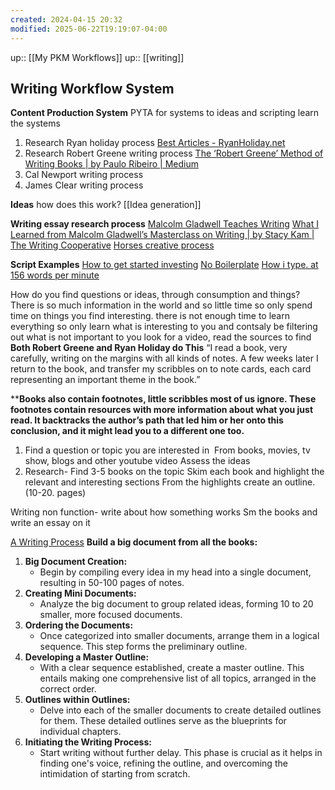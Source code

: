 ```yaml
---
created: 2024-04-15 20:32
modified: 2025-06-22T19:19:07-04:00
---
```

up:: [[My PKM Workflows]]
up::  [[writing]]

## Writing Workflow System

**Content Production System**
PYTA for systems to ideas and scripting
	learn the systems
1. Research Ryan holiday process
	[Best Articles - RyanHoliday.net](https://ryanholiday.net/best-articles/)
2. Research Robert Greene writing process
	[The ‘Robert Greene’ Method of Writing Books | by Paulo Ribeiro | Medium](https://medium.com/@paulorrj/the-robert-greene-method-of-writing-books-e175ade04897)
3. Cal Newport writing process
4. James Clear writing process

**Ideas**
how does this work?
[[Idea generation]]

**Writing essay research process**
[Malcolm Gladwell Teaches Writing](https://www.masterclass.com/classes/malcolm-gladwell-teaches-writing)
	[What I Learned from Malcolm Gladwell’s Masterclass on Writing | by Stacy Kam | The Writing Cooperative](https://writingcooperative.com/what-i-learned-from-malcolm-gladwells-masterclass-on-writing-4a732195e22)
[Horses creative process](https://www.youtube.com/watch?v=vK2iJ2m56uk)

**Script Examples**
[How to get started investing](https://aliabdaal.notion.site/How-to-get-started-with-investing-a1d187f74f164838a10701ee726f6db6#626f672915e54d13a4d967e1f8d364a4)
[No Boilerplate](https://github.com/0atman/noboilerplate/blob/main/scripts/39-autism.md)
[How i type. at 156 words per minute](https://www.notion.so/aliabdaal/How-I-type-at-156-words-per-minute-772b21f4891a45e980d6352635f8ea60#59847877a1a84876aab420b968428e50)


How do you find questions or ideas, through consumption and things?
There is so much information in the world and so little time so only spend time on things you find interesting. there is not enough time to learn everything so only learn what is interesting to you and contsaly be filtering out what is not important to you
	look for a video, read the sources to find
**Both Robert Greene and Ryan Holiday do This**
“I read a book, very carefully, writing on the margins with all kinds of notes. A few weeks later I return to the book, and transfer my scribbles on to note cards, each card representing an important theme in the book.”

****Books also contain footnotes, little scribbles most of us ignore. These footnotes contain resources with more information about what you just read. It backtracks the author’s path that led him or her onto this conclusion, and it might lead you to a different one too.**

1. Find a question or topic you are interested in 
	From books, movies, tv show,  blogs and other youtube video
	 Assess the ideas
2. Research- Find 3-5 books on the topic
		Skim each book and highlight the relevant and interesting sections
		From the highlights create an outline. (10-20. pages)


Writing non function-
	write about how something works
Sm the books and write an essay on it

[A Writing Process](https://www.scienceofpeople.com/my-writing-process/)
**Build a big document from all the books:**
1. **Big Document Creation:**
   - Begin by compiling every idea in my head into a single document, resulting in 50-100 pages of notes.
2. **Creating Mini Documents:**
   - Analyze the big document to group related ideas, forming 10 to 20 smaller, more focused documents.
3. **Ordering the Documents:**
   - Once categorized into smaller documents, arrange them in a logical sequence. This step forms the preliminary outline.
4. **Developing a Master Outline:**
   - With a clear sequence established, create a master outline. This entails making one comprehensive list of all topics, arranged in the correct order.
5. **Outlines within Outlines:**
   - Delve into each of the smaller documents to create detailed outlines for them. These detailed outlines serve as the blueprints for individual chapters.
6. **Initiating the Writing Process:**
   - Start writing without further delay. This phase is crucial as it helps in finding one's voice, refining the outline, and overcoming the intimidation of starting from scratch.
